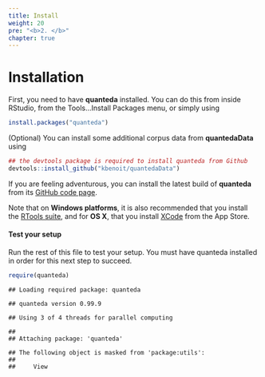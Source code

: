 ```yaml
---
title: Install
weight: 20
pre: "<b>2. </b>"
chapter: true
---
```




# Installation

First, you need to have **quanteda** installed.  You can do this from inside RStudio, from the Tools...Install Packages menu, or simply using

```r
install.packages("quanteda")
```

(Optional) You can install some additional corpus data from **quantedaData** using


```r
## the devtools package is required to install quanteda from Github
devtools::install_github("kbenoit/quantedaData")
```

If you are feeling adventurous, you can install the latest build of **quanteda** from its [GitHub code page](https://github.com/kbenoit/quanteda).

Note that on **Windows platforms**, it is also recommended that you install the [RTools suite](https://cran.r-project.org/bin/windows/Rtools/), and for **OS X**, that you install [XCode](https://itunes.apple.com/gb/app/xcode/id497799835?mt=12) from the App Store.


#### Test your setup

Run the rest of this file to test your setup.  You must have quanteda installed in order for this next step to succeed.

```r
require(quanteda)
```

```
## Loading required package: quanteda
```

```
## quanteda version 0.99.9
```

```
## Using 3 of 4 threads for parallel computing
```

```
## 
## Attaching package: 'quanteda'
```

```
## The following object is masked from 'package:utils':
## 
##     View
```








